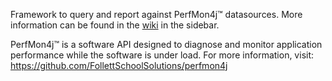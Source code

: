 Framework to query and report against PerfMon4j™ datasources. More information can be found in the [wiki](https://github.com/FollettSchoolSolutions/perfmon4j-reports/wiki) in the sidebar.

PerfMon4j™ is a software API designed to diagnose and monitor application performance while the software is under load.
For more information, visit: https://github.com/FollettSchoolSolutions/perfmon4j
